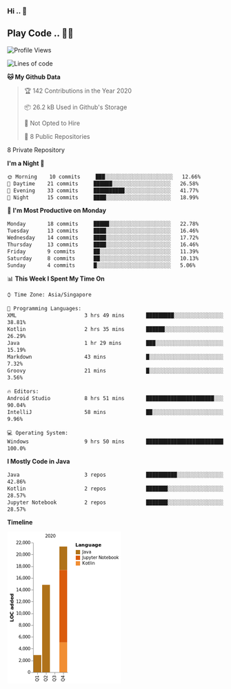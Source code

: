 ### Hi .. 👋
## Play Code .. 💬🚀

<!--START_SECTION:waka-->
![Profile Views](http://img.shields.io/badge/Profile%20Views-154-blue)

![Lines of code](https://img.shields.io/badge/From%20Hello%20World%20I%27ve%20Written-39608%20lines%20of%20code-blue)

**🐱 My Github Data** 

> 🏆 142 Contributions in the Year 2020
 > 
> 📦 26.2 kB Used in Github's Storage 
 > 
> 🚫 Not Opted to Hire
 > 
> 📜 8 Public Repositories 
 > 
8 Private Repository 
 > 
**I'm a Night 🦉** 

```text
🌞 Morning    10 commits     ███░░░░░░░░░░░░░░░░░░░░░░   12.66% 
🌆 Daytime    21 commits     ██████░░░░░░░░░░░░░░░░░░░   26.58% 
🌃 Evening    33 commits     ██████████░░░░░░░░░░░░░░░   41.77% 
🌙 Night      15 commits     ████░░░░░░░░░░░░░░░░░░░░░   18.99%

```
📅 **I'm Most Productive on Monday** 

```text
Monday       18 commits     █████░░░░░░░░░░░░░░░░░░░░   22.78% 
Tuesday      13 commits     ████░░░░░░░░░░░░░░░░░░░░░   16.46% 
Wednesday    14 commits     ████░░░░░░░░░░░░░░░░░░░░░   17.72% 
Thursday     13 commits     ████░░░░░░░░░░░░░░░░░░░░░   16.46% 
Friday       9 commits      ██░░░░░░░░░░░░░░░░░░░░░░░   11.39% 
Saturday     8 commits      ██░░░░░░░░░░░░░░░░░░░░░░░   10.13% 
Sunday       4 commits      █░░░░░░░░░░░░░░░░░░░░░░░░   5.06%

```


📊 **This Week I Spent My Time On** 

```text
⌚︎ Time Zone: Asia/Singapore

💬 Programming Languages: 
XML                      3 hrs 49 mins       █████████░░░░░░░░░░░░░░░░   38.81% 
Kotlin                   2 hrs 35 mins       ██████░░░░░░░░░░░░░░░░░░░   26.29% 
Java                     1 hr 29 mins        ███░░░░░░░░░░░░░░░░░░░░░░   15.19% 
Markdown                 43 mins             █░░░░░░░░░░░░░░░░░░░░░░░░   7.32% 
Groovy                   21 mins             █░░░░░░░░░░░░░░░░░░░░░░░░   3.56%

🔥 Editors: 
Android Studio           8 hrs 51 mins       ██████████████████████░░░   90.04% 
IntelliJ                 58 mins             ██░░░░░░░░░░░░░░░░░░░░░░░   9.96%

💻 Operating System: 
Windows                  9 hrs 50 mins       █████████████████████████   100.0%

```

**I Mostly Code in Java** 

```text
Java                     3 repos             ██████████░░░░░░░░░░░░░░░   42.86% 
Kotlin                   2 repos             ███████░░░░░░░░░░░░░░░░░░   28.57% 
Jupyter Notebook         2 repos             ███████░░░░░░░░░░░░░░░░░░   28.57%

```


**Timeline**

![Chart not found](https://raw.githubusercontent.com/Goggxi/Goggxi/master/charts/bar_graph.png) 


<!--END_SECTION:waka-->
